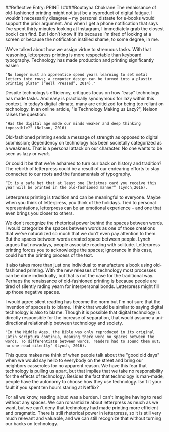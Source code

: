 ##Reflective Entry: PRINT I 
####Boutayna Chokrane 
The renaissance of old-fashioned printing might not just be a byproduct of digital fatigue. I wouldn’t necessarily disagree – my personal distaste for e-books would support the prior argument.  And when I get a phone notification that says I’ve spent thirty minutes looking at Instagram, I immediately grab the closest book I can find. But I don’t know if it’s because I’m tired of looking at a screen or because the notification instilled shame, to some degree, in me. 

We’ve talked about how we assign virtue to strenuous tasks. With that reasoning, letterpress printing is more respectable than keyboard typography. Technology has made production and printing significantly easier:

	“No longer must an apprentice spend years learning to set metal letters into rows; a computer design can be turned into a plastic printing plate" (“Well Pressed”, 2014)."

Despite technology’s efficiency, critiques focus on how “easy” technology has made tasks. And easy is practically synonymous for lazy within this context. In today’s digital climate, many are criticized for being too reliant on technology. In an online article, "Is Technology Making us Lazy?", Nelson raises the question: 

	"Has the digital age made our minds weaker and deep thinking impossible?" (Nelson, 2016)

Old-fashioned printing sends a message of strength as opposed to digital submission; dependency on technology has been societally categorized as a weakness. That is a personal attack on our character. No one wants to be seen as lazy or *weak*.  

Or could it be that we’re ashamed to turn our back on history and tradition? The rebirth of letterpress could be a result of our endearing efforts to stay connected to our roots and the fundamentals of typography. 
	
	“It is a safe bet that at least one Christmas card you receive this year will be printed in the old-fashioned manner” (Lynch,2016). 

Letterpress printing is tradition and can be meaningful to everyone. Maybe when you think of letterpress, you think of the holidays. Tied to personal representations, letterpress can be an emotional experience – and one that even brings you closer to others. 

We don't recognize the rhetorical power behind the spaces between words. I would categorize the spaces between words as one of those creations that we've naturalized so much that we don't even pay attention to them. But the spaces between words created space between people. Lynch argues that nowadays, people associate reading with solitude. Letterpress printing forces you to acknowledge the spaces; ignorance in this case, could hurt the printing process of the text.

It also takes more than just one individual to manufacture a book using old-fashioned printing. With the new releases of technology most processes can be done individually, but that is not the case for the traditional way. Perhaps the renaissance of old-fashioned printing is because people are tired of silently rading yearn for interpersonal bonds. Letterpress might fill up those negative spaces. 

I would agree silent reading has become the norm but I'm not sure that the invention of spaces is to blame. I think that would be similar to saying digital technology is also to blame. Though it is possible that digital technology is directly responsible for the increase of separation, that would assume a uni-directional relationship between technology and society. 

	"In the Middle Ages, the Bible was only reproduced in its original Latin scriptura continua, meaning there were no spaces between the words. To differentiate between words, readers had to sound them out; no one read silently" (Lynch, 2016). 
	
This quote makes me think of when people talk about the "good old days" when we would say hello to everybody on the street and bring our neighbors casseroles for no apparent reason. We have this fear that technology is pulling us apart, but that implies that we take no responsibility for the effects of technology. Besides the fact that technology is man-made, people have the autonomy to choose how they use technology. Isn't it your fault if you spent ten hours staring at Netflix? 

For all we know, reading aloud was a burden. I can't imagine having to read without any spaces. We can romanticize about letterpress as much as we want, but we can't deny that technology had made printing more efficient and pragmatic. There is still rhetorical power in letterpress, so it is still very much relevant and valuable, and we can still recognize that without turning our backs on technology. 






